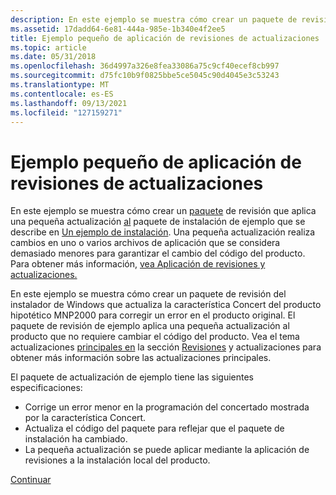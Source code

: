 ```yaml
---
description: En este ejemplo se muestra cómo crear un paquete de revisión que aplica una pequeña actualización al paquete de instalación de ejemplo que se describe en Un ejemplo de instalación.
ms.assetid: 17dadd64-6e81-444a-985e-1b340e4f2ee5
title: Ejemplo pequeño de aplicación de revisiones de actualizaciones
ms.topic: article
ms.date: 05/31/2018
ms.openlocfilehash: 36d4997a326e8fea33086a75c9cf40ecef8cb997
ms.sourcegitcommit: d75fc10b9f0825bbe5ce5045c90d4045e3c53243
ms.translationtype: MT
ms.contentlocale: es-ES
ms.lasthandoff: 09/13/2021
ms.locfileid: "127159271"
---
```

# <a name="a-small-update-patching-example"></a>Ejemplo pequeño de aplicación de revisiones de actualizaciones

En este ejemplo se muestra cómo crear un [paquete](patch-packages.md) de revisión que aplica una pequeña actualización [al](small-updates.md) paquete de instalación de ejemplo que se describe en [Un ejemplo de instalación](an-installation-example.md). Una pequeña actualización realiza cambios en uno o varios archivos de aplicación que se considera demasiado menores para garantizar el cambio del código del producto. Para obtener más información, [vea Aplicación de revisiones y actualizaciones.](patching-and-upgrades.md)

En este ejemplo se muestra cómo crear un paquete de revisión del instalador de Windows que actualiza la característica Concert del producto hipotético MNP2000 para corregir un error en el producto original. El paquete de revisión de ejemplo aplica una pequeña actualización al producto que no requiere cambiar el código del producto. Vea el tema actualizaciones [principales en](major-upgrades.md) la sección [Revisiones](patching-and-upgrades.md) y actualizaciones para obtener más información sobre las actualizaciones principales.

El paquete de actualización de ejemplo tiene las siguientes especificaciones:

-   Corrige un error menor en la programación del concertado mostrada por la característica Concert.
-   Actualiza el código del paquete para reflejar que el paquete de instalación ha cambiado.
-   La pequeña actualización se puede aplicar mediante la aplicación de revisiones a la instalación local del producto.

[Continuar](planning-a-small-update-patch.md)

 

 



